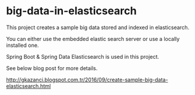 # big-data-in-elasticsearch

This project creates a sample big data stored and indexed in elasticsearch.

You can either use the embedded elastic search server or use a locally installed one.

Spring Boot & Spring Data Elasticsearch is used in this project.

See below blog post for more details.

http://gkazanci.blogspot.com.tr/2016/09/create-sample-big-data-elasticsearch.html
